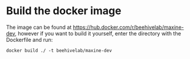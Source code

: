 # Build the docker image

The image can be found at https://hub.docker.com/r/beehivelab/maxine-dev, however if you want to build it yourself,
enter the directory with the Dockerfile and run:

```
docker build ./ -t beehivelab/maxine-dev
```
